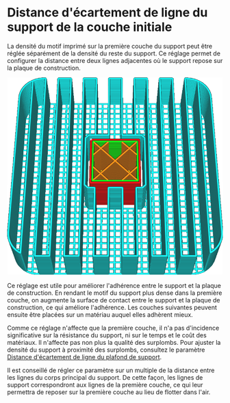 Distance d'écartement de ligne du support de la couche initiale
====
La densité du motif imprimé sur la première couche du support peut être réglée séparément de la densité du reste du support. Ce réglage permet de configurer la distance entre deux lignes adjacentes où le support repose sur la plaque de construction.

![Le motif de la première couche est deux fois plus dense que le reste du support](../../../articles/images/support_initial_layer_line_distance.png)

Ce réglage est utile pour améliorer l'adhérence entre le support et la plaque de construction. En rendant le motif du support plus dense dans la première couche, on augmente la surface de contact entre le support et la plaque de construction, ce qui améliore l'adhérence. Les couches suivantes peuvent ensuite être placées sur un matériau auquel elles adhèrent mieux.

Comme ce réglage n'affecte que la première couche, il n'a pas d'incidence significative sur la résistance du support, ni sur le temps et le coût des matériaux. Il n'affecte pas non plus la qualité des surplombs. Pour ajuster la densité du support à proximité des surplombs, consultez le paramètre [Distance d'écartement de ligne du plafond de support](support_roof_line_distance.md).

Il est conseillé de régler ce paramètre sur un multiple de la distance entre les lignes du corps principal du support. De cette façon, les lignes de support correspondront aux lignes de la première couche, ce qui leur permettra de reposer sur la première couche au lieu de flotter dans l'air.
